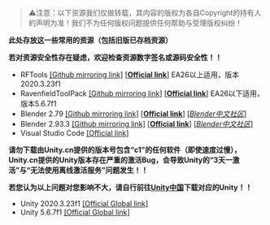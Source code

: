 > ⚠注意：以下资源我们仅做转载，其内容的版权为各自Copyright的持有人的声明为准！我们不为任何版权问题提供任何帮助与受理版权纠纷！

**此处存放这一些常用的资源（包括旧版已存档资源）**

**若对资源安全性存在疑虑，欢迎检查资源数字签名或源码安全性！！**

- RFTools [[Github mirroring link]](https://github.com/Leafx-code/RavenfieldCommunityResource/releases/download/Resource/RFTools.unitypackage)  [[**Official link**]](http://ravenfieldgame.com/modding.html)   EA26以上适用，版本2020.3.23f1
- RavenfieldToolPack [[Github mirroring link]](https://github.com/Leafx-code/RavenfieldCommunityResource/releases/download/Resource/RavenfieldToolsPack.zip) [[**Official link**]](http://ravenfieldgame.com/modding.html)    EA26以下适用，版本5.6.7f1
- Blender 2.79    [[Github mirroring link]](https://github.com/Leafx-code/RavenfieldCommunityResource/releases/download/Resource/blender-2.79-windows64_2.msi) [[**Official link**]](https://www.blender.org/) [[*Blender中文社区*]](https://www.blendercn.org/)
- Blender 2.93.3    [[Github mirroring link]](https://github.com/Leafx-code/RavenfieldCommunityResource/releases/download/Resource/blender-2.93.3-windows-x64.msi) [[**Official link**]](https://www.blender.org/) [[*Blender中文社区*]](https://www.blendercn.org/)
- Visual Studio Code    [[Official link]](https://code.visualstudio.com/)


**请勿下载由Unity.cn提供的版本号包含“c1”的任何软件（即使速度过慢），Unity.cn提供的Unity版本存在严重的激活Bug，会导致Unity的“3天一激活”与“无法使用离线激活服务”问题发生！！**

**若您认为以上问题对您影响不大，请自行前往[Unity中国](https://www.unity.cn)下载对应的Unity！！**
- Unity 2020.3.23f1    [[Official Global link]](https://download.unity3d.com/download_unity/c5d91304a876/Windows64EditorInstaller/UnitySetup64-2020.3.23f1.exe)
- Unity 5.6.7f1    [[Official Global link]](https://download.unity3d.com/download_unity/e80cc3114ac1/Windows64EditorInstaller/UnitySetup64-5.6.7f1.exe)
